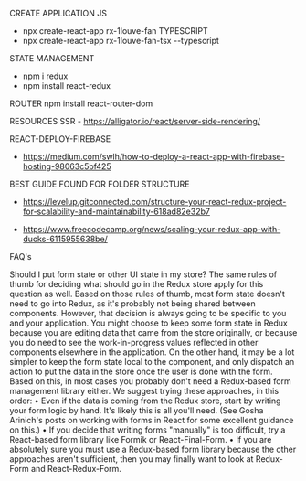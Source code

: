 CREATE APPLICATION
JS 
- npx create-react-app rx-1louve-fan
TYPESCRIPT
- npx create-react-app rx-1louve-fan-tsx --typescript


STATE MANAGEMENT
- npm i redux
- npm install react-redux

ROUTER
npm install react-router-dom


RESOURCES
SSR - https://alligator.io/react/server-side-rendering/

REACT-DEPLOY-FIREBASE 
- https://medium.com/swlh/how-to-deploy-a-react-app-with-firebase-hosting-98063c5bf425

BEST GUIDE FOUND FOR FOLDER STRUCTURE
- https://levelup.gitconnected.com/structure-your-react-redux-project-for-scalability-and-maintainability-618ad82e32b7

- https://www.freecodecamp.org/news/scaling-your-redux-app-with-ducks-6115955638be/





FAQ's

Should I put form state or other UI state in my store?
The same rules of thumb for deciding what should go in the Redux store apply for this question as well.
Based on those rules of thumb, most form state doesn't need to go into Redux, as it's probably not being shared between components. However, that decision is always going to be specific to you and your application. You might choose to keep some form state in Redux because you are editing data that came from the store originally, or because you do need to see the work-in-progress values reflected in other components elsewhere in the application. On the other hand, it may be a lot simpler to keep the form state local to the component, and only dispatch an action to put the data in the store once the user is done with the form.
Based on this, in most cases you probably don't need a Redux-based form management library either. We suggest trying these approaches, in this order:
	•	Even if the data is coming from the Redux store, start by writing your form logic by hand. It's likely this is all you'll need. (See Gosha Arinich's posts on working with forms in React for some excellent guidance on this.)
	•	If you decide that writing forms "manually" is too difficult, try a React-based form library like Formik or React-Final-Form.
	•	If you are absolutely sure you must use a Redux-based form library because the other approaches aren't sufficient, then you may finally want to look at Redux-Form and React-Redux-Form.